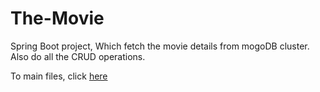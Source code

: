 # The-Movie

Spring Boot project, Which fetch the movie details from mogoDB cluster. Also do all the CRUD operations.

To main files, click [here](https://github.com/sandyhandle/The-Movie/tree/main/src/main/java/com/example/Movies)


